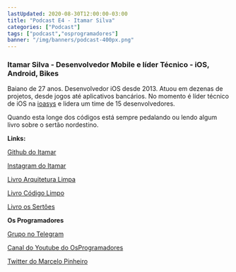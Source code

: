 ```yaml
---
lastUpdated: 2020-08-30T12:00:00-03:00
title: "Podcast E4 - Itamar Silva"
categories: ["Podcast"]
tags: ["podcast","osprogramadores"]
banner: "/img/banners/podcast-400px.png"
---
```


### Itamar Silva - Desenvolvedor Mobile e líder Técnico - iOS, Android, Bikes

Baiano de 27 anos.
Desenvolvedor iOS desde 2013.
Atuou em dezenas de projetos, desde jogos até aplicativos bancários.
No momento é líder técnico de iOS na [ioasys](https://ioasys.com.br/) e lidera um time de 15 desenvolvedores.

Quando esta longe dos códigos está sempre pedalando ou lendo algum livro sobre o sertão nordestino.


<SpotifyEmbed episode="5r8TpoqQCANKwXoDL6VQuV"></SpotifyEmbed>


**Links:**

[Github do Itamar](https://github.com/itamarsilva00)

[Instagram do Itamar](https://www.instagram.com/itamar00/)

[Livro Arquitetura Limpa](https://www.amazon.com.br/Arquitetura-Limpa-Artes%C3%A3o-Estrutura-Software/dp/8550804606/ref=sr_1_3?__mk_pt_BR=%C3%85M%C3%85%C5%BD%C3%95%C3%91&dchild=1&keywords=clean+code&qid=1598828518&sr=8-3)

[Livro Código Limpo](https://www.amazon.com.br/C%C3%B3digo-Limpo-Robert-C-Martin-ebook/dp/B085Q2K632/ref=sr_1_5?__mk_pt_BR=%C3%85M%C3%85%C5%BD%C3%95%C3%91&dchild=1&keywords=clean+code&qid=1598828445&sr=8-5)

[Livro os Sertôes](https://www.amazon.com.br/Os-Sert%C3%B5es-Euclides-Cunha/dp/8544001297/ref=sr_1_1?__mk_pt_BR=%C3%85M%C3%85%C5%BD%C3%95%C3%91&crid=18WB29OTA2OJT&dchild=1&keywords=os+sertoes+euclides+da+cunha&qid=1598833475&sprefix=os+sertoes+%2Caps%2C198&sr=8-1)

**Os Programadores**

[Grupo no Telegram](https://t.me/osprogramadores)

[Canal do Youtube do OsProgramadores](https://www.youtube.com/channel/UCt_YNYGl6K5yNXlXEQDdwWg?view_as=subscriber)

[Twitter do Marcelo Pinheiro](https://twitter.com/mpinheir)
